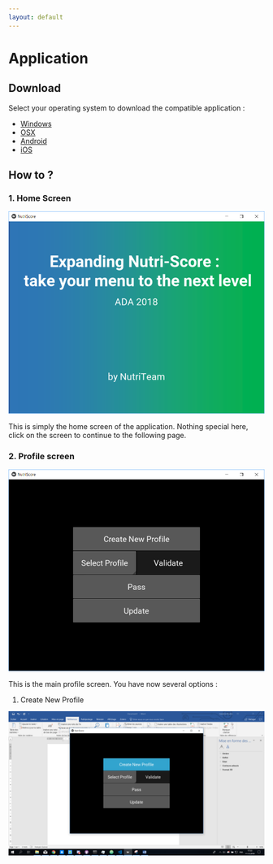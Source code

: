 ```yaml
---
layout: default
---
```


# Application

## Download

Select your operating system to download  the compatible application :

* [Windows](https://www.youtube.com/watch?v=dQw4w9WgXcQ)
* [OSX](https://www.youtube.com/watch?v=y6120QOlsfU)
* [Android](https://www.youtube.com/watch?v=L_jWHffIx5E)
* [iOS](https://www.youtube.com/watch?v=rvrZJ5C_Nwg)


## How to ?

### 1. Home Screen

![png](./image/screen_home.png)

This is simply the home screen of the application. Nothing special here, click on the screen to continue to the following page.

### 2. Profile screen

![png](./image/screen_profile.png)

This is the main profile screen. You have now several options :

1. Create New Profile

![png](./image/screen_profile_new.png)
